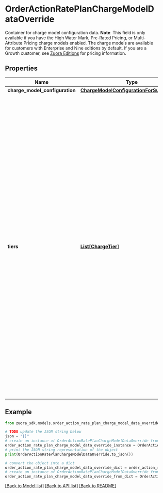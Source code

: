 # OrderActionRatePlanChargeModelDataOverride

Container for charge model configuration data.  **Note**: This field is only available if you have the High Water Mark, Pre-Rated Pricing, or Multi-Attribute Pricing charge models enabled. The charge models are available for customers with Enterprise and Nine editions by default. If you are a Growth customer, see [Zuora Editions](https://knowledgecenter.zuora.com/BB_Introducing_Z_Business/C_Zuora_Editions) for pricing information. 

## Properties

Name | Type | Description | Notes
------------ | ------------- | ------------- | -------------
**charge_model_configuration** | [**ChargeModelConfigurationForSubscription**](ChargeModelConfigurationForSubscription.md) |  | [optional] 
**tiers** | [**List[ChargeTier]**](ChargeTier.md) | List of cumulative pricing tiers in the charge.  **Note**: When you override tiers of the charge with a High Water Mark Pricing charge model, you have to provide all of the tiers, including the ones you do not want to change. The new tiers will completely override the previous ones. The High Water Mark Pricing charge models are available for customers with Enterprise and Nine editions by default. If you are a Growth customer, see [Zuora Editions](https://knowledgecenter.zuora.com/BB_Introducing_Z_Business/C_Zuora_Editions) for pricing information.  | [optional] 

## Example

```python
from zuora_sdk.models.order_action_rate_plan_charge_model_data_override import OrderActionRatePlanChargeModelDataOverride

# TODO update the JSON string below
json = "{}"
# create an instance of OrderActionRatePlanChargeModelDataOverride from a JSON string
order_action_rate_plan_charge_model_data_override_instance = OrderActionRatePlanChargeModelDataOverride.from_json(json)
# print the JSON string representation of the object
print(OrderActionRatePlanChargeModelDataOverride.to_json())

# convert the object into a dict
order_action_rate_plan_charge_model_data_override_dict = order_action_rate_plan_charge_model_data_override_instance.to_dict()
# create an instance of OrderActionRatePlanChargeModelDataOverride from a dict
order_action_rate_plan_charge_model_data_override_from_dict = OrderActionRatePlanChargeModelDataOverride.from_dict(order_action_rate_plan_charge_model_data_override_dict)
```
[[Back to Model list]](../README.md#documentation-for-models) [[Back to API list]](../README.md#documentation-for-api-endpoints) [[Back to README]](../README.md)


